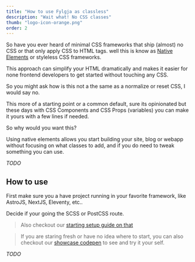 ```yaml
---
title: "How to use Fylgja as classless"
description: "Wait what! No CSS classes"
thumb: "logo-icon-orange.png"
order: 2
---
```


So have you ever heard of minimal CSS frameworks that ship (almost) no CSS or that only apply CSS to HTML tags.
well this is know as [Native Elements](/features/native-styles/) or styleless CSS frameworks.

This approach can simplify your HTML dramatically and makes it easier for none frontend developers to get started without touching any CSS.

So you might ask how is this not a the same as a normalize or reset CSS, I would say no.

This more of a starting point or a common default, sure its opinionated but these days with CSS Components and CSS Props (variables) you can make it yours with a few lines if needed.

So why would you want this?

Using native elements allows you start building your site, blog or webapp without focusing on what classes to add, and if you do need to tweak something you can use.

_TODO_

## How to use

First make sure you a have project running in your favorite framework, like AstroJS, NextJS, Eleventy, etc..

Decide if your going the SCSS or PostCSS route.

> Also checkout our [starting setup guide on that](guides/default-setup/)

> If you are staring fresh or have no idea where to start, you can also checkout our [showcase codepen](https://codepen.io/Fylgja/pen/ExGOZaE) to see and try it your self.

_TODO_
